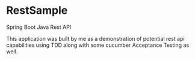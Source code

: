 # RestSample
Spring Boot Java Rest API

This application was built by me as a demonstration of potential rest api capabilities using TDD along with some cucumber Acceptance Testing as well.
